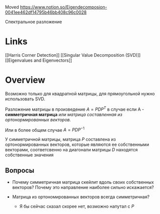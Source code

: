 
Moved
https://www.notion.so/Eigendecomposion-0041ee462df14795b46bb408c96c0028

Спектральное разложение

# Links

[[Harris Corner Detection]]
[[Singular Value Decomposition (SVD)]]
[[Eigenvalues and Eigenvectors]]

# Overview

Возможно только для квадратной матрицы, для прямоугольной нужно использовать SVD.

Разложение матрицы в произведение $A = PDP^T$ в случае если А - **симметричная матрица** _или матрица составленная из ортонормированных векторов._

Или в более общем случае $A = PDP^{-1}$

У симметричной матрицы, матрица $P$ составлена из ортонормированных векторов, которые являются ее собственными векторами, соответсвенно на диагонали матрицы $D$ находятся собственные значения


## Вопросы

- Почему симметричная матрица скейлит вдоль своих собственных векторов? Почему это направление наиболее сильно искажается?

- Матрица из ортономированных векторов всегда симметричная?
	- Я бы сейчас сказал скорее нет, возможно напутал с $P$